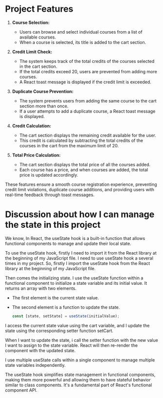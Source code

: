 # Project Features

1. **Course Selection:**
   - Users can browse and select individual courses from a list of available courses.
   - When a course is selected, its title is added to the cart section.

2. **Credit Limit Check:**
   - The system keeps track of the total credits of the courses selected in the cart section.
   - If the total credits exceed 20, users are prevented from adding more courses.
   - A React toast message is displayed if the credit limit is exceeded.

3. **Duplicate Course Prevention:**
   - The system prevents users from adding the same course to the cart section more than once.
   - If a user attempts to add a duplicate course, a React toast message is displayed.

4. **Credit Calculation:**
   - The cart section displays the remaining credit available for the user.
   - This credit is calculated by subtracting the total credits of the courses in the cart from the maximum limit of 20.

5. **Total Price Calculation:**
   - The cart section displays the total price of all the courses added.
   - Each course has a price, and when courses are added, the total price is updated accordingly.

These features ensure a smooth course registration experience, preventing credit limit violations, duplicate course additions, and providing users with real-time feedback through toast messages.

# Discussion about how I can manage the state in this project

We know, In React, the useState hook is a built-in function that allows functional components to manage and update their local state.

To use the useState hook, firstly I need to import it from the React library at the beginning of my JavaScript file. I need to use useState hook a several times in my project. So, firstly I import the useState hook from the React library at the beginning of my JavaScript file.

Then comes the initializing state. I use the useState function within a functional component to initialize a state variable and its initial value. It returns an array with two elements.

- The first element is the current state value.
- The second element is a function to update the state.

    ```javascript
    const [state, setState] = useState(initialValue);
    ```

I access the current state value using the cart variable, and I update the state using the corresponding setter function setCart.

When I want to update the state, i call the setter function with the new value I want to assign to the state variable. React will then re-render the component with the updated state.

I use multiple useState calls within a single component to manage multiple state variables independently.

The useState hook simplifies state management in functional components, making them more powerful and allowing them to have stateful behavior similar to class components. It's a fundamental part of React's functional component API.

